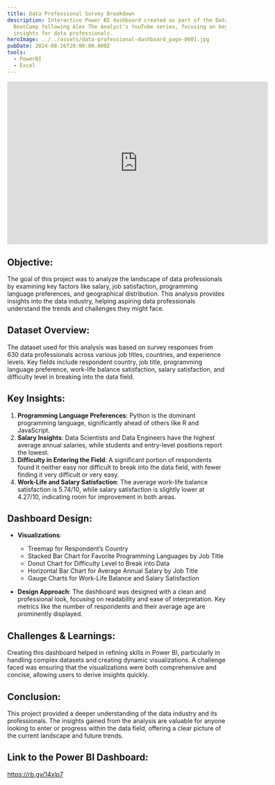 ```yaml
---
title: Data Professional Survey Breakdown
description: Interactive Power BI dashboard created as part of the Data Analyst
  BootCamp following Alex The Analyst’s YouTube series, focusing on key industry
  insights for data professionals.
heroImage: ../../assets/data-professional-dashboard_page-0001.jpg
pubDate: 2024-08-26T20:00:00.000Z
tools:
  - PowerBI
  - Excel
---
```

<iframe title="Data Professional Dashboard" width="600" height="373.5" src="https://app.powerbi.com/view?r=eyJrIjoiMTU4MTkwMjUtZDNlMy00ODg5LThhMjctMmRmNzYwNzJiNjY4IiwidCI6ImE2M2JiMWE5LTQ4YzItNDQ4Yi04NjkzLTMzMTdiMDBjYTdmYiIsImMiOjEwfQ%3D%3D" frameborder="0" allowFullScreen="true"></iframe>

## **Objective:**

The goal of this project was to analyze the landscape of data professionals by examining key factors like salary, job satisfaction, programming language preferences, and geographical distribution. This analysis provides insights into the data industry, helping aspiring data professionals understand the trends and challenges they might face.

## **Dataset Overview:**

The dataset used for this analysis was based on survey responses from 630 data professionals across various job titles, countries, and experience levels. Key fields include respondent country, job title, programming language preference, work-life balance satisfaction, salary satisfaction, and difficulty level in breaking into the data field.

## **Key Insights:**

1. **Programming Language Preferences**: Python is the dominant programming language, significantly ahead of others like R and JavaScript.
2. **Salary Insights**: Data Scientists and Data Engineers have the highest average annual salaries, while students and entry-level positions report the lowest.
3. **Difficulty in Entering the Field**: A significant portion of respondents found it neither easy nor difficult to break into the data field, with fewer finding it very difficult or very easy.
4. **Work-Life and Salary Satisfaction**: The average work-life balance satisfaction is 5.74/10, while salary satisfaction is slightly lower at 4.27/10, indicating room for improvement in both areas.

## **Dashboard Design:**

* **Visualizations**:

  * Treemap for Respondent’s Country
  * Stacked Bar Chart for Favorite Programming Languages by Job Title
  * Donut Chart for Difficulty Level to Break into Data
  * Horizontal Bar Chart for Average Annual Salary by Job Title
  * Gauge Charts for Work-Life Balance and Salary Satisfaction
* **Design Approach**: The dashboard was designed with a clean and professional look, focusing on readability and ease of interpretation. Key metrics like the number of respondents and their average age are prominently displayed.

## **Challenges & Learnings:**

Creating this dashboard helped in refining skills in Power BI, particularly in handling complex datasets and creating dynamic visualizations. A challenge faced was ensuring that the visualizations were both comprehensive and concise, allowing users to derive insights quickly.

## **Conclusion:**

This project provided a deeper understanding of the data industry and its professionals. The insights gained from the analysis are valuable for anyone looking to enter or progress within the data field, offering a clear picture of the current landscape and future trends.

## **Link to the Power BI Dashboard:**

https://rb.gy/14xlp7
